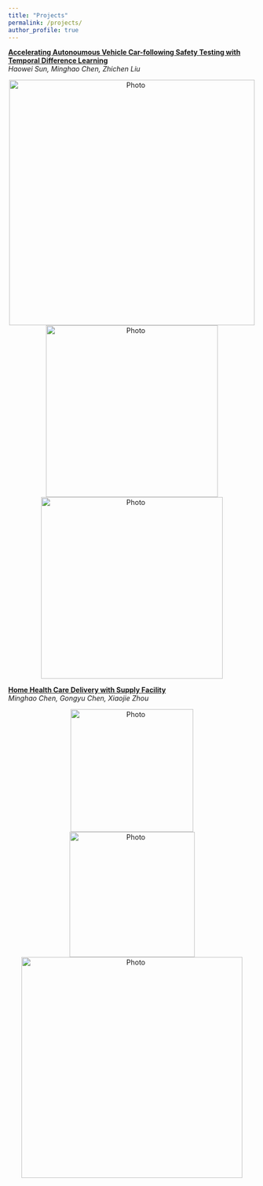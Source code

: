 ```yaml
---
title: "Projects"
permalink: /projects/
author_profile: true
---
```


<b>[Accelerating Autonoumous Vehicle Car-following Safety Testing with Temporal Difference Learning](http://goatman1.github.io/projects)</b> <br>
<i>Haowei Sun, Minghao Chen, Zhichen Liu</i> 
<p align="center">
  <img src="https://goatman1.github.io/images/cavs.png?raw=true" alt="Photo" style="width: 500px;"/> 
  <img src="https://goatman1.github.io/images/probability.png?raw=true" alt="Photo" style="width: 350px;"/> 
  <img src="https://goatman1.github.io/images/Testing.png?raw=true" alt="Photo" style="width: 370px;"/> 
</p>

<b>[Home Health Care Delivery with Supply Facility](http://goatman1.github.io/projects)</b> <br>
<i>Minghao Chen, Gongyu Chen, Xiaojie Zhou</i>
<p align="center">
  <img src="https://goatman1.github.io/images/test1.jpg?raw=true" alt="Photo" style="width: 250px;"/> 
  <img src="https://goatman1.github.io/images/test2.jpg?raw=true" alt="Photo" style="width: 255px;"/> 
  <img src="https://goatman1.github.io/images/sensitivity.png?raw=true" alt="Photo" style="width: 450px;"/> 
</p>

